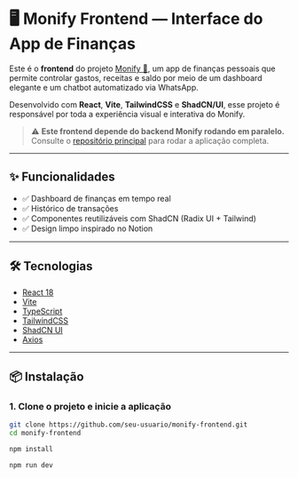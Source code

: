 # 🖥️ Monify Frontend — Interface do App de Finanças

Este é o **frontend** do projeto [Monify 💸](https://github.com/Lukas-Rodrigo/monify-backend), um app de finanças pessoais que permite controlar gastos, receitas e saldo por meio de um dashboard elegante e um chatbot automatizado via WhatsApp.

Desenvolvido com **React**, **Vite**, **TailwindCSS** e **ShadCN/UI**, esse projeto é responsável por toda a experiência visual e interativa do Monify.

> ⚠️ **Este frontend depende do backend Monify rodando em paralelo.** Consulte o [repositório principal](https://github.com/Lukas-Rodrigo/monify-backend) para rodar a aplicação completa.

---

## ✨ Funcionalidades

- ✅ Dashboard de finanças em tempo real
- ✅ Histórico de transações
- ✅ Componentes reutilizáveis com ShadCN (Radix UI + Tailwind)
- ✅ Design limpo inspirado no Notion

---

## 🛠️ Tecnologias

- [React 18](https://reactjs.org/)
- [Vite](https://vitejs.dev/)
- [TypeScript](https://www.typescriptlang.org/)
- [TailwindCSS](https://tailwindcss.com/)
- [ShadCN UI](https://ui.shadcn.com/)
- [Axios](https://axios-http.com/)

---

## 📦 Instalação

### 1. Clone o projeto e inicie a aplicação

```bash
git clone https://github.com/seu-usuario/monify-frontend.git
cd monify-frontend

npm install

npm run dev

```






